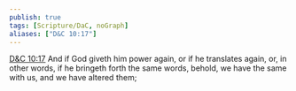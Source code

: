 ```yaml
---
publish: true
tags: [Scripture/DaC, noGraph]
aliases: ["D&C 10:17"]
---
```

[D&C 10:17](https://churchofjesuschrist.org/study/scriptures/dc-testament/dc/10?lang=eng&id=p17#p17) And if God giveth him power again, or if he translates again, or, in other words, if he bringeth forth the same words, behold, we have the same with us, and we have altered them;
